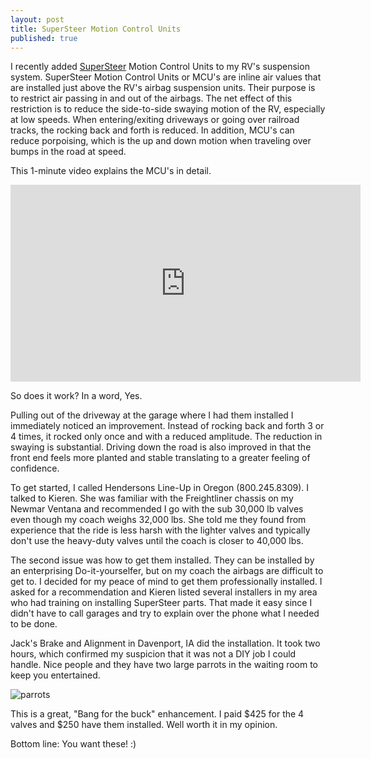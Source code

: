 ```yaml
---
layout: post
title: SuperSteer Motion Control Units
published: true
---
```


I recently added [SuperSteer](https://supersteerparts.com) Motion Control Units to my RV's suspension system. SuperSteer Motion Control Units or MCU's are inline air values that are installed just above the RV's airbag suspension units. Their purpose is to restrict air passing in and out of the airbags. The net effect of this restriction is to reduce the side-to-side swaying motion of the RV, especially at low speeds. When entering/exiting driveways or going over railroad tracks, the rocking back and forth is reduced. In addition, MCU's can reduce porpoising, which is the up and down motion when traveling over bumps in the road at speed.

This 1-minute video explains the MCU's in detail. 

<iframe width="560" height="315" src="https://www.youtube.com/embed/WpdMG40B4-w" frameborder="0" allow="accelerometer; autoplay; encrypted-media; gyroscope; picture-in-picture" allowfullscreen></iframe>

So does it work? In a word, Yes.

Pulling out of the driveway at the garage where I had them installed I immediately noticed an improvement. Instead of rocking back and forth 3 or 4 times, it rocked only once and with a reduced amplitude. The reduction in swaying is substantial. Driving down the road is also improved in that the front end feels more planted and stable translating to a greater feeling of confidence.

To get started, I called Hendersons Line-Up in Oregon (800.245.8309). I talked to Kieren. She was familiar with the Freightliner chassis on my Newmar Ventana and recommended I go with the sub 30,000 lb valves even though my coach weighs 32,000 lbs. She told me they found from experience that the ride is less harsh with the lighter valves and typically don't use the heavy-duty valves until the coach is closer to 40,000 lbs.

The second issue was how to get them installed. They can be installed by an enterprising Do-it-yourselfer, but on my coach the airbags are difficult to get to. I decided for my peace of mind to get them professionally installed. I asked for a recommendation and Kieren listed several installers in my area who had training on installing SuperSteer parts. That made it easy since I didn't have to call garages and try to explain over the phone what I needed to be done.

Jack's Brake and Alignment in Davenport, IA did the installation. It took two hours, which confirmed my suspicion that it was not a DIY job I could handle. Nice people and they have two large parrots in the waiting room to keep you entertained. 

![parrots](https://i.imgur.com/UZIX7ua.jpg)

This is a great, "Bang for the buck" enhancement. I paid $425  for the 4 valves and $250 have them installed. Well worth it in my opinion.

Bottom line: You want these! :)
